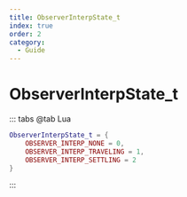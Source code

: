 ```yaml
---
title: ObserverInterpState_t
index: true
order: 2
category:
  - Guide
---
```


# ObserverInterpState_t
::: tabs
@tab Lua
```lua
ObserverInterpState_t = {
    OBSERVER_INTERP_NONE = 0,
    OBSERVER_INTERP_TRAVELING = 1,
    OBSERVER_INTERP_SETTLING = 2
}
```
:::